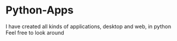 # Python-Apps

I have created all kinds of applications, desktop and web, in python  
Feel free to look around
